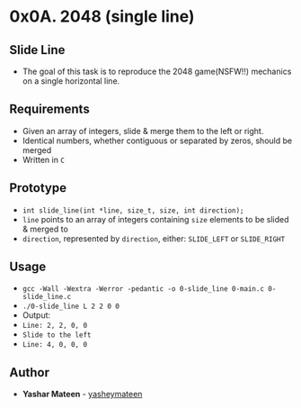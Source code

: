 # 0x0A. 2048 (single line)

## Slide Line
* The goal of this task is to reproduce the 2048 game(NSFW!!) mechanics on a single horizontal line.

## Requirements
* Given an array of integers, slide & merge them to the left or right.
* Identical numbers, whether contiguous or separated by zeros, should be merged
* Written in `C`

## Prototype
* `int slide_line(int *line, size_t, size, int direction);`
* `line` points to an array of integers containing `size` elements to be slided & merged to
* `direction`, represented by `direction`, either: `SLIDE_LEFT` or `SLIDE_RIGHT`

## Usage
* `gcc -Wall -Wextra -Werror -pedantic -o 0-slide_line 0-main.c 0-slide_line.c`
* `./0-slide_line L 2 2 0 0`
* Output:
* `Line: 2, 2, 0, 0`
* `Slide to the left`
* `Line: 4, 0, 0, 0`

## Author
* **Yashar Mateen** - [yasheymateen](https://www.github.com/yasheymateen)
